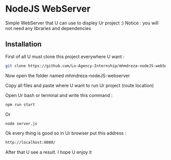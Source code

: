# NodeJS WebServer

Simple WebServer that U can use to displey Ur project :)
Notice : you will not need any libraries and dependencies 

## Installation

First of all U must clone this project everywhere U want :

```bash
git clone https://github.com/Lo-Agency-Internship/mhmdreza-nodeJS-webServer.git
```
Now open the folder named mhmdreza-nodeJS-webserver

Copy all files and paste where U want to run Ur project (route location)

Open Ur bash or terminal and write this command : 

```bash
npm run start
```

Or 

```bash
node server.js
```

Ok every thing is good so in Ur browser put this address :

```bash
http://localhost:8080/
```
After that U see a result. I hope U enjoy it
